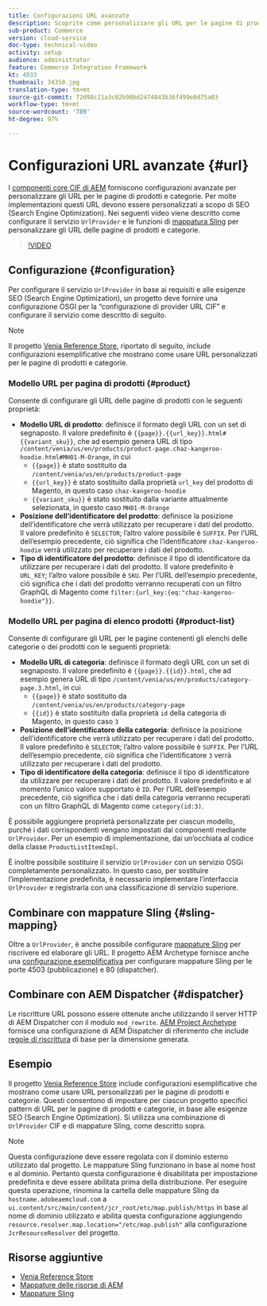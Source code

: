 ```yaml
---
title: Configurazioni URL avanzate
description: Scoprite come personalizzare gli URL per le pagine di prodotti e categorie. Questo consente di implementare URL ottimizzati per i motori di ricerca e di promuovere l’individuazione.
sub-product: Commerce
version: cloud-service
doc-type: technical-video
activity: setup
audience: administrator
feature: Commerce Integration Framework
kt: 4933
thumbnail: 34350.jpg
translation-type: tm+mt
source-git-commit: 72d98c21a3c02b98bd2474843b36f499e8d75a03
workflow-type: tm+mt
source-wordcount: '789'
ht-degree: 97%

---
```



# Configurazioni URL avanzate {#url}

I [componenti core CIF di AEM](https://github.com/adobe/aem-core-cif-components) forniscono configurazioni avanzate per personalizzare gli URL per le pagine di prodotti e categorie. Per molte implementazioni questi URL devono essere personalizzati a scopo di SEO (Search Engine Optimization). Nei seguenti video viene descritto come configurare il servizio `UrlProvider` e le funzioni di [mappatura Sling](https://sling.apache.org/documentation/the-sling-engine/mappings-for-resource-resolution.html) per personalizzare gli URL delle pagine di prodotti e categorie.

>[!VIDEO](https://video.tv.adobe.com/v/34350/?quality=12)

## Configurazione {#configuration}

Per configurare il servizio `UrlProvider` in base ai requisiti e alle esigenze SEO (Search Engine Optimization), un progetto deve fornire una configurazione OSGI per la “configurazione di provider URL CIF” e configurare il servizio come descritto di seguito.

>[!NOTE]
>
> Il progetto [Venia Reference Store](https://github.com/adobe/aem-cif-guides-venia), riportato di seguito, include configurazioni esemplificative che mostrano come usare URL personalizzati per le pagine di prodotti e categorie.

### Modello URL per pagina di prodotti {#product}

Consente di configurare gli URL delle pagine di prodotti con le seguenti proprietà:

* **Modello URL di prodotto**: definisce il formato degli URL con un set di segnaposto. Il valore predefinito è `{{page}}.{{url_key}}.html#{{variant_sku}}`, che ad esempio genera URL di tipo `/content/venia/us/en/products/product-page.chaz-kangeroo-hoodie.html#MH01-M-Orange`, in cui
   * `{{page}}` è stato sostituito da `/content/venia/us/en/products/product-page`
   * `{{url_key}}` è stato sostituito dalla proprietà `url_key` del prodotto di Magento, in questo caso `chaz-kangeroo-hoodie`
   * `{{variant_sku}}` è stato sostituito dalla variante attualmente selezionata, in questo caso `MH01-M-Orange`
* **Posizione dell’identificatore del prodotto**: definisce la posizione dell’identificatore che verrà utilizzato per recuperare i dati del prodotto. Il valore predefinito è `SELECTOR`; l’altro valore possibile è `SUFFIX`. Per l’URL dell’esempio precedente, ciò significa che l’identificatore `chaz-kangeroo-hoodie` verrà utilizzato per recuperare i dati del prodotto.
* **Tipo di identificatore del prodotto**: definisce il tipo di identificatore da utilizzare per recuperare i dati del prodotto. Il valore predefinito è `URL_KEY`; l’altro valore possibile è `SKU`. Per l’URL dell’esempio precedente, ciò significa che i dati del prodotto verranno recuperati con un filtro GraphQL di Magento come `filter:{url_key:{eq:"chaz-kangeroo-hoodie"}}`.

### Modello URL per pagina di elenco prodotti {#product-list}

Consente di configurare gli URL per le pagine contenenti gli elenchi delle categorie o dei prodotti con le seguenti proprietà:

* **Modello URL di categoria**: definisce il formato degli URL con un set di segnaposto. Il valore predefinito è `{{page}}.{{id}}.html`, che ad esempio genera URL di tipo `/content/venia/us/en/products/category-page.3.html`, in cui
   * `{{page}}` è stato sostituito da `/content/venia/us/en/products/category-page`
   * `{{id}}` è stato sostituito dalla proprietà `id` della categoria di Magento, in questo caso `3`
* **Posizione dell’identificatore della categoria**: definisce la posizione dell’identificatore che verrà utilizzato per recuperare i dati del prodotto. Il valore predefinito è `SELECTOR`; l’altro valore possibile è `SUFFIX`. Per l’URL dell’esempio precedente, ciò significa che l’identificatore `3` verrà utilizzato per recuperare i dati del prodotto.
* **Tipo di identificatore della categoria**: definisce il tipo di identificatore da utilizzare per recuperare i dati del prodotto. Il valore predefinito e al momento l’unico valore supportato è `ID`. Per l’URL dell’esempio precedente, ciò significa che i dati della categoria verranno recuperati con un filtro GraphQL di Magento come `category(id:3)`.

È possibile aggiungere proprietà personalizzate per ciascun modello, purché i dati corrispondenti vengano impostati dai componenti mediante `UrlProvider`. Per un esempio di implementazione, dai un’occhiata al codice della classe `ProductListItemImpl`.

È inoltre possibile sostituire il servizio `UrlProvider` con un servizio OSGi completamente personalizzato. In questo caso, per sostituire l’implementazione predefinita, è necessario implementare l’interfaccia `UrlProvider` e registrarla con una classificazione di servizio superiore.

## Combinare con mappature Sling {#sling-mapping}

Oltre a `UrlProvider`, è anche possibile configurare [mappature Sling](https://sling.apache.org/documentation/the-sling-engine/mappings-for-resource-resolution.html) per riscrivere ed elaborare gli URL. Il progetto AEM Archetype fornisce anche una [configurazione esemplificativa](https://github.com/adobe/aem-cif-project-archetype/tree/master/src/main/archetype/samplecontent/src/main/content/jcr_root/etc/map.publish) per configurare mappature Sling per le porte 4503 (pubblicazione) e 80 (dispatcher).

## Combinare con AEM Dispatcher {#dispatcher}

Le riscritture URL possono essere ottenute anche utilizzando il server HTTP di AEM Dispatcher con il modulo `mod_rewrite`. [AEM Project Archetype](https://github.com/adobe/aem-project-archetype) fornisce una configurazione di AEM Dispatcher di riferimento che include [regole di riscrittura](https://github.com/adobe/aem-project-archetype/tree/master/src/main/archetype/dispatcher.cloud) di base per la dimensione generata.

## Esempio

Il progetto [Venia Reference Store](https://github.com/adobe/aem-cif-guides-venia) include configurazioni esemplificative che mostrano come usare URL personalizzati per le pagine di prodotti e categorie. Questi consentono di impostare per ciascun progetto specifici pattern di URL per le pagine di prodotti e categorie, in base alle esigenze SEO (Search Engine Optimization). Si utilizza una combinazione di `UrlProvider` CIF e di mappature Sling, come descritto sopra.

>[!NOTE]
>
>Questa configurazione deve essere regolata con il dominio esterno utilizzato dal progetto. Le mappature Sling funzionano in base al nome host e al dominio. Pertanto questa configurazione è disabilitata per impostazione predefinita e deve essere abilitata prima della distribuzione. Per eseguire questa operazione, rinomina la cartella delle mappature Sling da `hostname.adobeaemcloud.com` a `ui.content/src/main/content/jcr_root/etc/map.publish/https` in base al nome di dominio utilizzato e abilita questa configurazione aggiungendo `resource.resolver.map.location="/etc/map.publish"` alla configurazione `JcrResourceResolver` del progetto.

## Risorse aggiuntive

* [Venia Reference Store](https://github.com/adobe/aem-cif-guides-venia)
* [Mappature delle risorse di AEM](https://docs.adobe.com/content/help/it-IT/experience-manager-65/deploying/configuring/resource-mapping.html)
* [Mappature Sling](https://sling.apache.org/documentation/the-sling-engine/mappings-for-resource-resolution.html)
